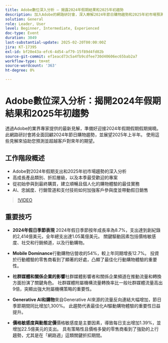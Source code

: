 ```yaml
---
title: Adobe數位深入分析 — 揭露2024年假期結果和2025年初趨勢
description: 加入Adobe的網路研討會，深入瞭解2024年節日購物趨勢和2025年初市場預測、探索高成長產品類別，並學習使用AI和進階技術建立個人化購物體驗的最佳實務。
solution: General
role: Leader, User
level: Beginner, Intermediate, Experienced
doc-type: Event
duration: 3049
last-substantial-update: 2025-02-20T00:00:00Z
jira: KT-17395
exl-id: bf20e43a-efc6-4d54-af79-15f89d4fd02b
source-git-commit: ef1eacd73c5a4fb9cdfee730d40606ec65bab2a7
workflow-type: tm+mt
source-wordcount: '363'
ht-degree: 0%

---
```


# Adobe數位深入分析：揭開2024年假期結果和2025年初趨勢

透過Adobe的業界專家提供的最新見解，準備好迎接2024年假期假期假期揭曉。 此網路研討會將全面回顧2024年節日購物趨勢，並展望2025年上半年。  使用這些見解來協助您預測並超越客戶對來年的期望。

## 工作階段概述

* Adobe對2024年假期支出和2025年初市場趨勢的深入分析
* 高成長產品類別、折扣層級，以及本季最受歡迎的專案
* 從初始參與到最終購買，建立順暢且個人化的購物體驗的最佳實務
* AI、忠誠度、行銷管道和支付技術如何加強客戶參與度並帶動假日銷售

>[!VIDEO](https://video.tv.adobe.com/v/3446271/?learn=on&enablevpops)

## 重要技巧

* **2024年假日季節表現** 2024年假日季節按年成長率為8.7%，支出達到創紀錄的2,414億美元，全年總支出達1.05萬億美元。 關鍵驅動因素包括價格敏感度、社交和行銷頻道，以及行動購物。

* **Mobile Dominance**&#x200B;行動購物佔營收的54%，較上年同期增長12.7%。 投資於行動體驗的零售商看到了顯著的好處，凸顯了最佳化行動購物體驗的重要性。

* **社群媒體和關係企業的影響**&#x200B;社群媒體影響者和關係企業頻道在推動流量和轉換方面扮演了關鍵角色。 社群媒體附屬機構流量轉換率比一般社群媒體流量高出9倍，突顯出強大附屬機構策略的重要性。

* **Generative AI和購物**&#x200B;來自Generative AI來源的流量反向連結大幅增加，節日季節期間同比增加1,300%。 此趨勢代表最佳化AI驅動購物體驗的重要性日益提升。

* **價格敏感度與動態定價**&#x200B;價格敏感度是主要因素，導致每日支出增加1.39%，並增加22.5億美元的支出。 具有策略性且價格多變的零售商看到了強勁的上行趨勢，尤其是在「網路週」這類關鍵折扣期間。
